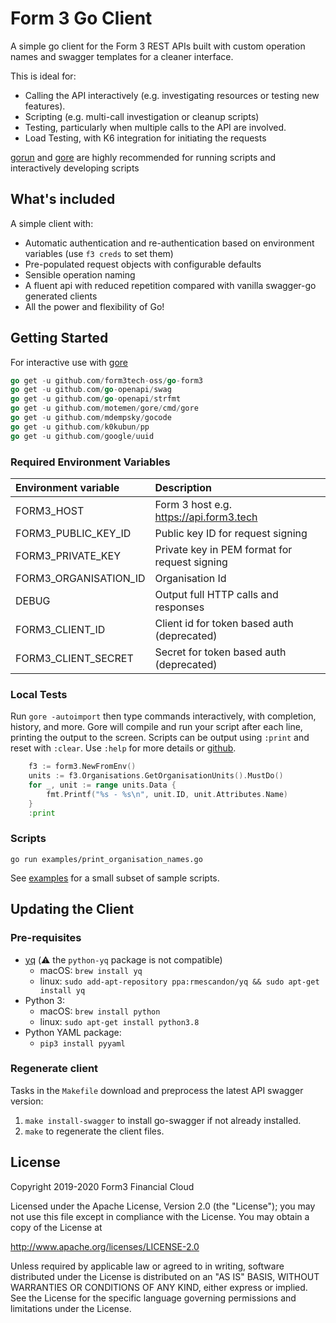 # Form 3 Go Client

A simple go client for the Form 3 REST APIs built with custom operation names and swagger templates for a cleaner interface.

This is ideal for:

- Calling the API interactively (e.g. investigating resources or testing new features).
- Scripting (e.g. multi-call investigation or cleanup scripts)
- Testing, particularly when multiple calls to the API are involved.
- Load Testing, with K6 integration for initiating the requests

[gorun](https://github.com/erning/gorun) and [gore](https://github.com/motemen/gore) are highly recommended for running scripts and interactively developing scripts

## What's included

A simple client with:

- Automatic authentication and re-authentication based on environment variables (use `f3 creds` to set them)
- Pre-populated request objects with configurable defaults
- Sensible operation naming
- A fluent api with reduced repetition compared with vanilla swagger-go generated clients
- All the power and flexibility of Go!

## Getting Started

For interactive use with [gore](https://github.com/motemen/gore)
```go
go get -u github.com/form3tech-oss/go-form3
go get -u github.com/go-openapi/swag
go get -u github.com/go-openapi/strfmt
go get -u github.com/motemen/gore/cmd/gore
go get -u github.com/mdempsky/gocode
go get -u github.com/k0kubun/pp
go get -u github.com/google/uuid
```

### Required Environment Variables

| Environment variable | Description                                   |
|:---------------------|:----------------------------------------------|
| FORM3_HOST           | Form 3 host e.g. https://api.form3.tech       |
| FORM3_PUBLIC_KEY_ID  | Public key ID for request signing             |
| FORM3_PRIVATE_KEY    | Private key in PEM format for request signing |
| FORM3_ORGANISATION_ID| Organisation Id                               |
| DEBUG                | Output full HTTP calls and responses          |
| FORM3_CLIENT_ID      | Client id for token based auth (deprecated)   |
| FORM3_CLIENT_SECRET  | Secret for token based auth (deprecated)      |

### Local Tests

Run `gore -autoimport` then type commands interactively, with completion, history, and more. Gore will compile and run your script after each line, printing the output to the screen. Scripts can be output using `:print` and reset with `:clear`. Use `:help` for more details or [github](https://github.com/motemen/gore).

```go
    f3 := form3.NewFromEnv()
	units := f3.Organisations.GetOrganisationUnits().MustDo()
	for _, unit := range units.Data {
		fmt.Printf("%s - %s\n", unit.ID, unit.Attributes.Name)
	}
	:print
```

### Scripts

`go run examples/print_organisation_names.go`

See [examples](examples/) for a small subset of sample scripts.

## Updating the Client

### Pre-requisites

* [yq](https://github.com/mikefarah/yq) (:warning: the `python-yq` package is not compatible)
  * macOS: `brew install yq`
  * linux: `sudo add-apt-repository ppa:rmescandon/yq && sudo apt-get install yq`
* Python 3:
  * macOS: `brew install python`
  * linux: `sudo apt-get install python3.8`
* Python YAML package:
  * `pip3 install pyyaml`

### Regenerate client

Tasks in the `Makefile` download and preprocess the latest API swagger version:

1. `make install-swagger` to install go-swagger if not already installed.
1. `make` to regenerate the client files.

## License
Copyright 2019-2020 Form3 Financial Cloud

Licensed under the Apache License, Version 2.0 (the "License"); you may not use this file except in compliance with the License.
You may obtain a copy of the License at

http://www.apache.org/licenses/LICENSE-2.0

Unless required by applicable law or agreed to in writing, software distributed under the License is distributed on an "AS IS" BASIS, WITHOUT WARRANTIES OR CONDITIONS OF ANY KIND, either express or implied. See the License for the specific language governing permissions and limitations under the License.
